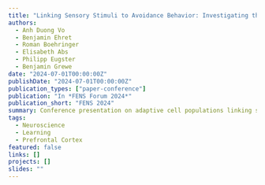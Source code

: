 ```yaml
---
title: "Linking Sensory Stimuli to Avoidance Behavior: Investigating the Role of Adaptive Cell Populations in Prefrontal Cortex"
authors:
  - Anh Duong Vo
  - Benjamin Ehret
  - Roman Boehringer
  - Elisabeth Abs
  - Philipp Eugster
  - Benjamin Grewe
date: "2024-07-01T00:00:00Z"
publishDate: "2024-07-01T00:00:00Z"
publication_types: ["paper-conference"]
publication: "In *FENS Forum 2024*"
publication_short: "FENS 2024"
summary: Conference presentation on adaptive cell populations linking sensory stimuli to avoidance behavior.
tags:
  - Neuroscience
  - Learning
  - Prefrontal Cortex
featured: false
links: []
projects: []
slides: ""
---
```

